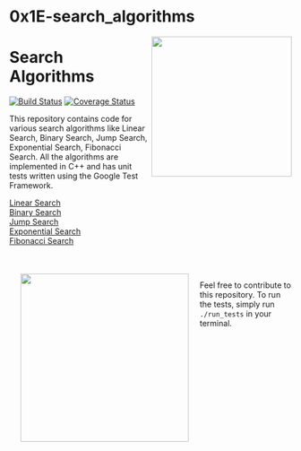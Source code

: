 # 0x1E-search_algorithms

<img src="https://i.imgur.com/bAZMuZ1.png" width="250" align="right">

# Search Algorithms
[![Build Status](https://travis-ci.org/AkashSingh3031/0x1E-search_algorithms.svg?branch=master)](https://travis-ci.org/AkashSingh3031/0x1E-search_algorithms)
[![Coverage Status](https://coveralls.io/repos/github/AkashSingh3031/0x1E-search_algorithms/badge.svg?branch=master)](https://coveralls.io/github/AkashSingh3031/0x1E-search_algorithms?branch=master)

This repository contains code for various search algorithms like Linear Search, Binary Search, Jump Search, Exponential Search, Fibonacci Search. All the algorithms are implemented in C++ and has unit tests written using the Google Test Framework.

<a href="https://github.com/AkashSingh3031/0x1E-search_algorithms/blob/master/LinearSearch/linear_search.h">Linear Search</a>
<br>
<a href="https://github.com/AkashSingh3031/0x1E-search_algorithms/blob/master/BinarySearch/binary_search.h">Binary Search</a>
<br>
<a href="https://github.com/AkashSingh3031/0x1E-search_algorithms/blob/master/JumpSearch/jump_search.h">Jump Search</a>
<br>
<a href="https://github.com/AkashSingh3031/0x1E-search_algorithms/blob/master/ExponentialSearch/exponential_search.h">Exponential Search</a>
<br>
<a href="https://github.com/AkashSingh3031/0x1E-search_algorithms/blob/master/FibonacciSearch/fibonacci_search.h">Fibonacci Search</a>

<br><br>
<img src="https://i.imgur.com/VK76kKK.gif" align="left" width="300" hspace="20" vspace="2">

Feel free to contribute to this repository. To run the tests, simply run `./run_tests` in your terminal.

<br clear="all">

